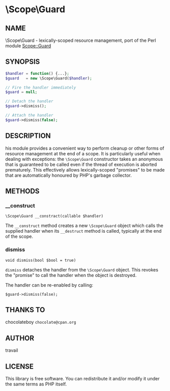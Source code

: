 # \Scope\Guard

## NAME

\Scope\Guard - lexically-scoped resource management, port of the Perl module [Scope::Guard](https://metacpan.org/pod/Scope::Guard)

## SYNOPSIS

```php
$handler = function() {...};
$guard   = new \Scope\Guard($handler);

// Fire the handler immediately
$guard = null;

// Detach the handler
$guard->dismiss();

// Attach the handler
$guard->dismiss(false);
```

## DESCRIPTION

his module provides a convenient way to perform cleanup or other forms of resource management at the end of a scope. It is particularly useful when dealing with exceptions: the `\Scope\Guard` constructor takes an anonymous that is guaranteed to be called even if the thread of execution is aborted prematurely. This effectively allows lexically-scoped "promises" to be made that are automatically honoured by PHP's garbage collector.

## METHODS

### __construct

`\Scope\Guard __constract(callable $handler)`

The `__construct` method creates a new `\Scope\Guard` object which calls the supplied handler when its `__destruct` method is called, typically at the end of the scope.

### dismiss

`void dismiss(bool $bool = true)`

`dismiss` detaches the handler from the `\Scope\Guard` object. This revokes the "promise" to call the handler when the object is destroyed.

The handler can be re-enabled by calling:

```
$guard->dismiss(false);
```

## THANKS TO

chocolateboy `chocolate@cpan.org`

## AUTHOR

travail

## LICENSE

This library is free software. You can redistribute it and/or modify it under the same terms as PHP itself.


